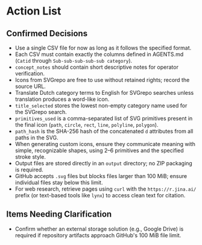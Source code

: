 # Action List

## Confirmed Decisions
- Use a single CSV file for now as long as it follows the specified format.
- Each CSV must contain exactly the columns defined in AGENTS.md (`Catid` through `Sub-sub-sub-sub-sub category`).
- `concept_notes` should contain short descriptive notes for operator verification.
- Icons from SVGrepo are free to use without retained rights; record the source URL.
- Translate Dutch category terms to English for SVGrepo searches unless translation produces a word-like icon.
- `title_selected` stores the lowest non-empty category name used for the SVGrepo search.
- `primitives_used` is a comma-separated list of SVG primitives present in the final icon (`path`, `circle`, `rect`, `line`, `polyline`, `polygon`).
- `path_hash` is the SHA-256 hash of the concatenated `d` attributes from all paths in the SVG.
- When generating custom icons, ensure they communicate meaning with simple, recognizable shapes, using 2–6 primitives and the specified stroke style.
- Output files are stored directly in an `output` directory; no ZIP packaging is required.
- GitHub accepts `.svg` files but blocks files larger than 100 MiB; ensure individual files stay below this limit.
- For web research, retrieve pages using `curl` with the `https://r.jina.ai/` prefix (or text-based tools like `lynx`) to access clean text for citation.

## Items Needing Clarification
- Confirm whether an external storage solution (e.g., Google Drive) is required if repository artifacts approach GitHub's 100 MiB file limit.
